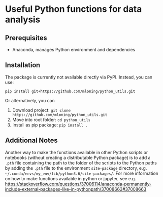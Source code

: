 # Useful Python functions for data analysis

## Prerequisites
* Anaconda, manages Python environment and dependencies

## Installation
The package is currently not available directly via PyPI. Instead, you can use: 

`pip install git+https://github.com/mloning/python_utils.git`

Or alternatively, you can
1. Download project: `git clone https://github.com/mloning/python_utils.git`
2. Move into root folder: `cd python_utils`
3. Install as pip package: `pip install .`

## Additional Notes
Another way to make the functions available in other Python scripts or notebooks (without creating a distributable Python package) is to add a `.pth` file containing the path to the folder of the scripts to the Python paths by adding the `.pth` file to the environment `site-package` directory, e.g. `~/.conda/envs/my_env/lib/python3.6/site-packages/`. For more information on how to make functions available in python or jupyter, see e.g.
https://stackoverflow.com/questions/37006114/anaconda-permanently-include-external-packages-like-in-pythonpath/37008663#37008663
